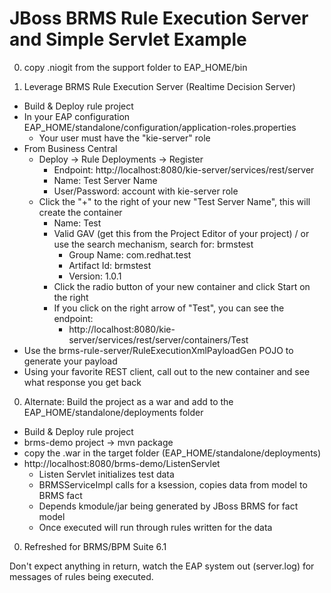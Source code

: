 JBoss BRMS Rule Execution Server and Simple Servlet Example
===========================================================

0. copy .niogit from the support folder to EAP_HOME/bin

0. Leverage BRMS Rule Execution Server (Realtime Decision Server)
  * Build & Deploy rule project 
  * In your EAP configuration EAP_HOME/standalone/configuration/application-roles.properties
    * Your user must have the "kie-server" role
  * From Business Central
    * Deploy -> Rule Deployments -> Register
      * Endpoint: http://localhost:8080/kie-server/services/rest/server
      * Name: Test Server Name
      * User/Password: account with kie-server role
    * Click the "+" to the right of your new "Test Server Name", this will create the container
      * Name: Test
      * Valid GAV (get this from the Project Editor of your project) / or use the search mechanism, search for: brmstest
        * Group Name: com.redhat.test
        * Artifact Id: brmstest
        * Version: 1.0.1 
      * Click the radio button of your new container and click Start on the right
      * If you click on the right arrow of "Test", you can see the endpoint:
        * http://localhost:8080/kie-server/services/rest/server/containers/Test
  * Use the brms-rule-server/RuleExecutionXmlPayloadGen POJO to generate your payload
  * Using your favorite REST client, call out to the new container and see what response you get back

0. Alternate: Build the project as a war and add to the EAP_HOME/standalone/deployments folder
  * Build & Deploy rule project
  * brms-demo project -> mvn package 
  * copy the .war in the target folder (EAP_HOME/standalone/deployments)
  * http://localhost:8080/brms-demo/ListenServlet
    * Listen Servlet initializes test data
    * BRMSServiceImpl calls for a ksession, copies data from model to BRMS fact
    * Depends kmodule/jar being generated by JBoss BRMS for fact model
    * Once executed will run through rules written for the data


0. Refreshed for BRMS/BPM Suite 6.1

Don't expect anything in return, watch the EAP system out (server.log) for messages of rules being executed.
